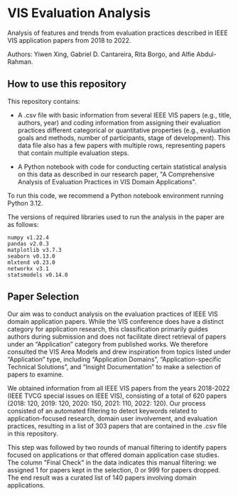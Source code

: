 # VIS Evaluation Analysis
Analysis of features and trends from evaluation practices described in IEEE VIS application papers from 2018 to 2022.

Authors: Yiwen Xing, Gabriel D. Cantareira, Rita Borgo, and Alfie Abdul-Rahman.

## How to use this repository

This repository contains: 

* A .csv file with basic information from several IEEE VIS papers (e.g., title, authors, year) and coding information from assigning their evaluation practices different categorical or quantitative properties (e.g., evaluation goals and methods, number of participants, stage of development). This data file also has a few papers with multiple rows, representing papers that contain multiple evaluation steps.

* A Python notebook with code for conducting certain statistical analysis on this data as described in our research paper, "A Comprehensive Analysis of Evaluation Practices in VIS Domain Applications".

To run this code, we recommend a Python notebook environment running Python 3.12.

The versions of required libraries used to run the analysis in the paper are as follows:

```
numpy v1.22.4
pandas v2.0.3
matplotlib v3.7.3
seaborn v0.13.0
mlxtend v0.23.0
networkx v3.1
statsmodels v0.14.0
```


## Paper Selection

Our aim was to conduct analysis on the evaluation practices of IEEE VIS domain application papers. While the VIS conference does have a distinct category for application research, this classification primarily guides authors during submission and does not facilitate direct retrieval of papers under an “Application” category from published works. We therefore consulted the VIS Area Models and drew inspiration from topics listed under “Application” type, including “Application Domains”, “Application-specific Technical Solutions”, and “Insight Documentation” to make a selection of papers to examine. 

We obtained information from all IEEE VIS papers from the years 2018-2022 (IEEE TVCG special issues on IEEE VIS), consisting of a total of 620 papers (2018: 120, 2019: 120, 2020: 150, 2021: 110, 2022: 120). Our process consisted of an automated filtering to detect keywords related to application-focused research, domain user involvement, and evaluation practices, resulting in a list of 303 papers that are contained in the .csv file in this repository. 

This step was followed by two rounds of manual filtering to identify papers focused on applications or that offered domain application case studies. The column "Final Check" in the data indicates this manual filtering: we assigned 1 for papers kept in the selection, 0 or 999 for papers dropped. The end result was a curated list of 140 papers involving domain applications.


